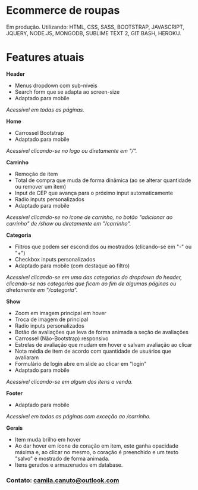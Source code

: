 # Ecommerce de roupas
Em produção.
Utilizando: HTML, CSS, SASS, BOOTSTRAP, JAVASCRIPT, JQUERY, NODE.JS, MONGODB, SUBLIME TEXT 2, GIT BASH, HEROKU.

# Features atuais
**Header**
* Menus dropdown com sub-níveis
* Search form que se adapta ao screen-size
* Adaptado para mobile

*Acessível em todas as páginas.*

**Home**
* Carrossel Bootstrap
* Adaptado para mobile

*Acessível clicando-se no logo ou diretamente em "/".*

**Carrinho**
* Remoção de item
* Total de compra que muda de forma dinâmica (ao se alterar quantidade ou remover um item)
* Input de CEP que avança para o próximo input automaticamente
* Radio inputs personalizados
* Adaptado para mobile

*Acessível clicando-se no ícone de carrinho, no botão "adicionar ao carrinho" de /show ou diretamente em "/carrinho".*


**Categoria**
* Filtros que podem ser escondidos ou mostrados (clicando-se em "-" ou "+")
* Checkbox inputs personalizados
* Adaptado para mobile (com destaque ao filtro)

*Acessível clicando-se em uma das categorias do dropdown do header, clicando-se nas categorias que ficam ao fim de algumas páginas ou diretamente em "/categoria".*


**Show**
* Zoom em imagem principal em hover
* Troca de imagem de principal
* Radio inputs personalizados
* Botão de avaliações que leva de forma animada a seção de avaliações
* Carrossel (Não-Bootstrap) responsivo
* Estrelas de avaliação que mudam em hover e salvam avaliação ao clicar
* Nota média de item de acordo com quantidade de usuários que avaliaram
* Formulário de login abre em slide ao clicar em "login"
* Adaptado para mobile

*Acessível clicando-se em algum dos itens a venda.*

**Footer**
* Adaptado para mobile

*Acessível em todas as páginas com exceção ao /carrinho.*

**Gerais**
* Item muda brilho em hover
* Ao dar hover em ícone de coração em item, este ganha opacidade máxima e, ao clicar no mesmo, o coração é preenchido e um texto "salvo" é mostrado de forma animada.
* Itens gerados e armazenados em database.

### Contato: camila.canuto@outlook.com
